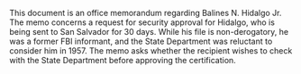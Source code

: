 This document is an office memorandum regarding Balines N. Hidalgo Jr. The memo concerns a request for security approval for Hidalgo, who is being sent to San Salvador for 30 days. While his file is non-derogatory, he was a former FBI informant, and the State Department was reluctant to consider him in 1957. The memo asks whether the recipient wishes to check with the State Department before approving the certification.
